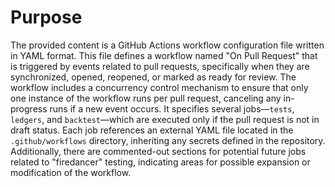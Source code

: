 # Purpose
The provided content is a GitHub Actions workflow configuration file written in YAML format. This file defines a workflow named "On Pull Request" that is triggered by events related to pull requests, specifically when they are synchronized, opened, reopened, or marked as ready for review. The workflow includes a concurrency control mechanism to ensure that only one instance of the workflow runs per pull request, canceling any in-progress runs if a new event occurs. It specifies several jobs—`tests`, `ledgers`, and `backtest`—which are executed only if the pull request is not in draft status. Each job references an external YAML file located in the `.github/workflows` directory, inheriting any secrets defined in the repository. Additionally, there are commented-out sections for potential future jobs related to "firedancer" testing, indicating areas for possible expansion or modification of the workflow.

